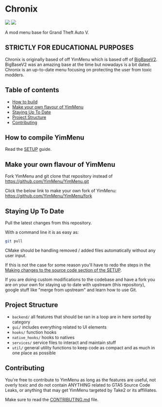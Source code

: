 # Chronix

![](https://img.shields.io/badge/dynamic/json?color=ffab00&label=Online%20Version&query=%24.game.online&url=http%3A%2F%2Fbedrock.root.sx%2Fgitapi.php&style=flat-square&labelColor=000000)
![](https://img.shields.io/badge/dynamic/json?color=ffab00&label=Game%20Build&query=%24.game.build&url=http%3A%2F%2Fbedrock.root.sx%2Fgitapi.php&style=flat-square&labelColor=000000)


A mod menu base for Grand Theft Auto V.
## STRICTLY FOR EDUCATIONAL PURPOSES

Chronix is originally based of off YimMenu which is based off of [BigBaseV2](https://github.com/Pocakking/BigBaseV2).  BigBaseV2 was an amazing base at the time but nowadays is a bit dated.
Chronix is an up-to-date menu focusing on protecting the user from toxic modders.

## Table of contents

 * [How to build](#how-to-build)
 * [Make your own flavour of YimMenu](#make-your-own-flavour-of-yimmenu)
 * [Staying Up To Date](#staying-up-to-date)
 * [Project Structure](#project-structure)
 * [Contributing](#contributing)
 
## How to compile YimMenu

Read the [SETUP](https://github.com/YimMenu/YimMenu/wiki/Setup-your-PC-for-YimMenu-Development) guide.

## Make your own flavour of YimMenu

Fork YimMenu and git clone that repository instead of https://github.com/YimMenu/YimMenu.git

Click the below link to make your own fork of YimMenu:
https://github.com/YimMenu/YimMenu/fork
  
## Staying Up To Date

Pull the latest changes from this repository.

With a command line it is as easy as:

```bash
git pull
```

CMake should be handling removed / added files automatically without any user input.

If this is not the case for some reason you'll have to redo the steps in the [Making changes to the source code section of the SETUP](https://github.com/YimMenu/YimMenu/wiki/Setup-your-PC-for-YimMenu-Development#making-changes-to-the-source-code).

If you are doing custom modifications to the codebase and have a fork you are on your own for staying up to date with upstream (this repository), google stuff like "merge from upstream" and learn how to use Git.

## Project Structure

- `backend/` all features that should be ran in a loop are in here sorted by category
- `gui/` includes everything related to UI elements
- `hooks/` function hooks
- `native_hooks/` hooks to natives
- `services/` service files to interact and maintain stuff
- `util/` general utility functions to keep code as compact and as much in one place as possible

## Contributing

You're free to contribute to YimMenu as long as the features are useful, not overly toxic and do not contain ANYTHING related to GTA5 Source Code Leaks, or anything that may get YimMenu targeted by Take2 or its affliliates.

Make sure to read the [CONTRIBUTING.md](CONTRIBUTING.md) file.
